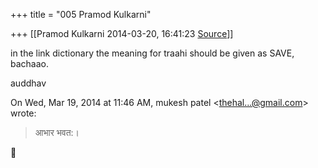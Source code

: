 +++
title = "005 Pramod Kulkarni"

+++
[[Pramod Kulkarni	2014-03-20, 16:41:23 [Source](https://groups.google.com/g/samskrita/c/aZ-WDm2NK6w)]]



in the link dictionary the meaning for traahi should be given as SAVE, bachaao.

auddhav

  
  

On Wed, Mar 19, 2014 at 11:46 AM, mukesh patel \<[thehal...@gmail.com]()\> wrote:  

> आभार भवत:।



